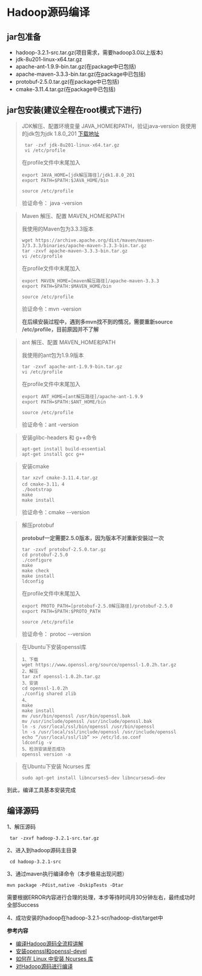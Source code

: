 # Hadoop源码编译
## jar包准备
- hadoop-3.2.1-src.tar.gz(项目需求，需要hadoop3.0以上版本)
- jdk-8u201-linux-x64.tar.gz 
- apache-ant-1.9.9-bin.tar.gz(在package中已包括)
- apache-maven-3.3.3-bin.tar.gz(在package中已包括)
- protobuf-2.5.0.tar.gz(在package中已包括)
- cmake-3.11.4.tar.gz(在package中已包括)
## jar包安装(建议全程在root模式下进行)
> JDK解压、配置环境变量 JAVA_HOME和PATH，验证java-version
> 我使用的jdk包为jdk 1.8.0_201 [下载地址](https://www.oracle.com/java/technologies/javase-java-archive-javase8-downloads.html)
>
> ```
>  tar -zxf jdk-8u201-linux-x64.tar.gz 
>  vi /etc/profile 
> ```
>
> 在profile文件中末尾加入
>
> ```
> export JAVA_HOME=[jdk解压路径]/jdk1.8.0_201
> export PATH=$PATH:$JAVA_HOME/bin
> ```
>
> ```
> source /etc/profile
> ```
>
> 验证命令： java -version

> Maven 解压、配置 MAVEN_HOME和PATH 
>
> 我使用的Maven包为3.3.3版本
>
> ```
> wget https://archive.apache.org/dist/maven/maven-3/3.3.3/binaries/apache-maven-3.3.3-bin.tar.gz
> tar -zxvf apache-maven-3.3.3-bin.tar.gz
> vi /etc/profile
> ```
>
> 在profile文件中末尾加入
>
> ```
> export MAVEN_HOME=[maven解压路径]/apache-maven-3.3.3
> export PATH=$PATH:$MAVEN_HOME/bin
> ```
>
> ```
> source /etc/profile
> ```
>
> 验证命令：mvn -version
>
> **在后续安装过程中，遇到多mvn找不到的情况，需要重新source /etc/profile，目前原因并不了解**

> ant 解压、配置 MAVEN_HOME和PATH 
>
> 我使用的ant包为1.9.9版本
>
> ```
> tar -zxvf apache-ant-1.9.9-bin.tar.gz
> vi /etc/profile
> ```
>
> 在profile文件中末尾加入
>
> ```
> export ANT_HOME=[ant解压路径]/apache-ant-1.9.9
> export PATH=$PATH:$ANT_HOME/bin
> ```
>
> ```
> source /etc/profile
> ```
>
> 验证命令：ant -version

> 安装glibc-headers 和 g++命令
>
> ```
> apt-get install build-essential
> apt-get install gcc g++
> ```

> 安装cmake
>
> ```
> tar xzvf cmake-3.11.4.tar.gz
> cd cmake-3.11，4
> ./bootstrap
> make
> make install
> ```
>
> 验证命令：cmake --version

> 解压protobuf
>
> **protobuf一定需要2.5.0版本，因为版本不对重新安装过一次**
>
> ```
> tar -zxvf protobuf-2.5.0.tar.gz
> cd protobuf-2.5.0
> ./configure
> make
> make check
> make install
> ldconfig
> ```
>
> 在profile文件中末尾加入
>
> ```
> export PROTO_PATH=[protobuf-2.5.0解压路径]/protobuf-2.5.0
> export PATH=$PATH:$PROTO_PATH
> ```
>
> ```
> source /etc/profile
> ```
>
> 验证命令： protoc --version

> 在Ubuntu下安装openssl库
>
> ```
> 1、下载
> wget https://www.openssl.org/source/openssl-1.0.2h.tar.gz
> 2、解压
> tar zxf openssl-1.0.2h.tar.gz
> 3、安装
> cd openssl-1.0.2h
> ./config shared zlib
> 4、
> make
> make install
> mv /usr/bin/openssl /usr/bin/openssl.bak
> mv /usr/include/openssl /usr/include/openssl.bak
> ln -s /usr/local/ssl/bin/openssl /usr/bin/openssl
> ln -s /usr/local/ssl/include/openssl /usr/include/openssl
> echo “/usr/local/ssl/lib” >> /etc/ld.so.conf
> ldconfig -v
> 5、检测安装是否成功
> openssl version -a
> ```

> 在Ubuntu下安装 Ncurses 库
>
> ```
> sudo apt-get install libncurses5-dev libncursesw5-dev
> ```

到此，编译工具基本安装完成

## 编译源码

1、解压源码

```2、进入到hadoop源码主目录
 tar -zxvf hadoop-3.2.1-src.tar.gz
```

2、进入到hadoop源码主目录

```
 cd hadoop-3.2.1-src
```

 3、通过maven执行编译命令（本步极易出现问题）

```
mvn package -Pdist,native -DskipTests -Dtar
```

需要根据ERROR内容进行合理的处理，本步等待时间月30分钟左右，最终成功时全部Success

4、成功安装的hadoop在hadoop-3.2.1-scr/hadoop-dist/target中

**参考内容**

- [编译Hadoop源码全流程讲解]( https://blog.csdn.net/qq_26442553/article/details/78695624 )
- [安装openssl和openssl-devel](https://blog.csdn.net/thanklife/article/details/55097429)
- [如何在 Linux 中安装 Ncurses 库](https://linux.cn/article-9693-1.html?pr)
- [对Hadoop源码进行编译](https://blog.csdn.net/qq_42694416/article/details/84668711#ProtocolBuffer_250_31)

